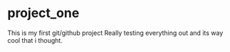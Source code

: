 # project_one
This is my first git/github project
Really testing everything out and its way cool that i thought.
